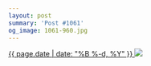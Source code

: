 ```yaml
---
layout: post
summary: 'Post #1061'
og_image: 1061-960.jpg
---
```


<p>
 <time>
  <a href="/1061">
   {{ page.date | date: "%B %-d, %Y" }}
  </a>
 </time>
 <a href="/1061">
  <img data-taken="2/7/2020" sizes="(min-width: 700px) 50vw, calc(100vw - 2rem)" src="{{ site.assets_url }}/1061-480.jpg" srcset="{{ site.assets_url }}/1061-240.jpg 240w, {{ site.assets_url }}/1061-480.jpg 480w, {{ site.assets_url }}/1061-720.jpg 720w, {{ site.assets_url }}/1061-960.jpg 960w"/>
 </a>
</p>
